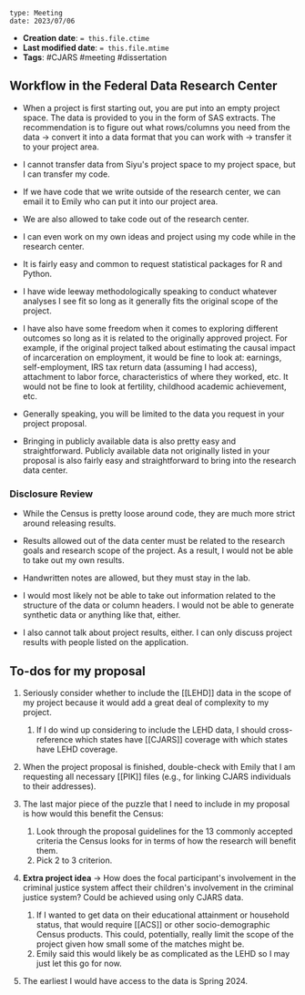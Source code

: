 ```
type: Meeting
date: 2023/07/06
```

* **Creation date**: `= this.file.ctime`
* **Last modified date**: `= this.file.mtime`
* **Tags**: #CJARS #meeting #dissertation

## Workflow in the Federal Data Research Center

* When a project is first starting out, you are put into an empty project space. The data is provided to you in the form of SAS extracts. The recommendation is to figure out what rows/columns you need from the data -> convert it into a data format that you can work with -> transfer it to your project area.
  
* I cannot transfer data from Siyu's project space to my project space, but I can transfer my code.
  
* If we have code that we write outside of the research center, we can email it to Emily who can put it into our project area.
  
* We are also allowed to take code out of the research center.
  
* I can even work on my own ideas and project using my code while in the research center.

* It is fairly easy and common to request statistical packages for R and Python.
  
* I have wide leeway methodologically speaking to conduct whatever analyses I see fit so long as it generally fits the original scope of the project.
  
* I have also have some freedom when it comes to exploring different outcomes so long as it is related to the originally approved project. For example, if the original project talked about estimating the causal impact of incarceration on employment, it would be fine to look at: earnings, self-employment, IRS tax return data (assuming I had access), attachment to labor force, characteristics of where they worked, etc. It would not be fine to look at fertility, childhood academic achievement, etc.
  
* Generally speaking, you will be limited to the data you request in your project proposal.

* Bringing in publicly available data is also pretty easy and straightforward. Publicly available data not originally listed in your proposal is also fairly easy and straightforward to bring into the research data center.

### Disclosure Review

* While the Census is pretty loose around code, they are much more strict around releasing results.
  
* Results allowed out of the data center must be related to the research goals and research scope of the project. As a result, I would not be able to take out my own results.
  
* Handwritten notes are allowed, but they must stay in the lab.
  
* I would most likely not be able to take out information related to the structure of the data or column headers. I would not be able to generate synthetic data or anything like that, either.
  
* I also cannot talk about project results, either. I can only discuss project results with people listed on the application.

## To-dos for my proposal

1. Seriously consider whether to include the [[LEHD]] data in the scope of my project because it would add a great deal of complexity to my project.
	1. If I do wind up considering to include the LEHD data, I should cross-reference which states have [[CJARS]] coverage with which states have LEHD coverage.
	   
2. When the project proposal is finished, double-check with Emily that I am requesting all necessary [[PIK]] files (e.g., for linking CJARS individuals to their addresses).
   
3. The last major piece of the puzzle that I need to include in my proposal is how would this benefit the Census:
	1. Look through the proposal guidelines for the 13 commonly accepted criteria the Census looks for in terms of how the research will benefit them.
	2. Pick 2 to 3 criterion.

4. **Extra project idea** -> How does the focal participant's involvement in the criminal justice system affect their children's involvement in the criminal justice system? Could be achieved using only CJARS data.
	1. If I wanted to get data on their educational attainment or household status, that would require [[ACS]] or other socio-demographic Census products. This could, potentially, really limit the scope of the project given how small some of the matches might be.
	2. Emily said this would likely be as complicated as the LEHD so I may just let this go for now.
 
5. The earliest I would have access to the data is Spring 2024.